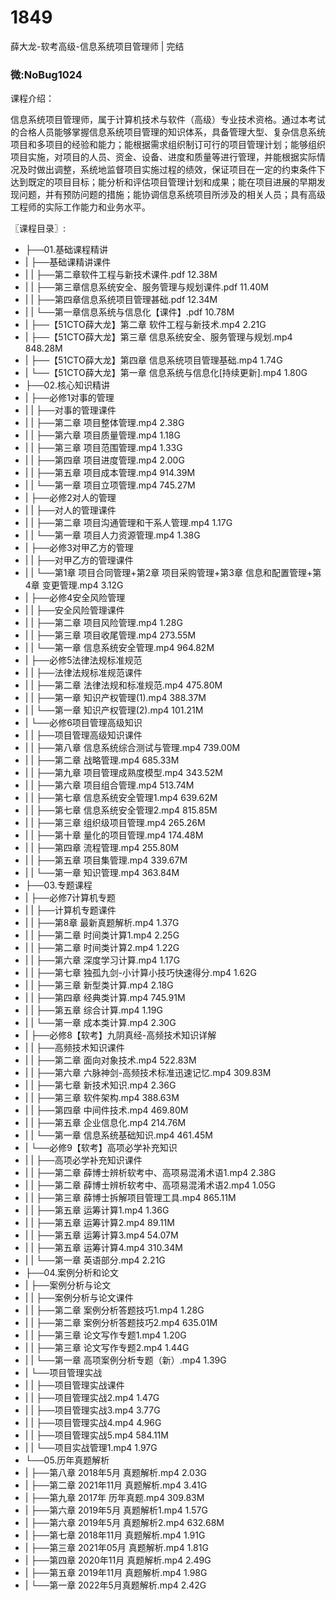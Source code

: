 # 1849
薛大龙-软考高级-信息系统项目管理师 | 完结
### 微:NoBug1024 


课程介绍：

信息系统项目管理师，属于计算机技术与软件（高级）专业技术资格。通过本考试的合格人员能够掌握信息系统项目管理的知识体系，具备管理大型、复杂信息系统项目和多项目的经验和能力；能根据需求组织制订可行的项目管理计划；能够组织项目实施，对项目的人员、资金、设备、进度和质量等进行管理，并能根据实际情况及时做出调整，系统地监督项目实施过程的绩效，保证项目在一定的约束条件下达到既定的项目目标；能分析和评估项目管理计划和成果；能在项目进展的早期发现问题，并有预防问题的措施；能协调信息系统项目所涉及的相关人员；具有高级工程师的实际工作能力和业务水平。

〖课程目录〗:

- ├──01.基础课程精讲  
- |   ├──基础课精讲课件  
- |   |   ├──第二章软件工程与新技术课件.pdf  12.38M
- |   |   ├──第三章信息系统安全、服务管理与规划课件.pdf  11.40M
- |   |   ├──第四章信息系统项目管理甚础.pdf  12.34M
- |   |   └──第一章信息系统与信息化【课件】.pdf  10.78M
- |   ├──【51CTO薛大龙】第二章 软件工程与新技术.mp4  2.21G
- |   ├──【51CTO薛大龙】第三章 信息系统安全、服务管理与规划.mp4  848.28M
- |   ├──【51CTO薛大龙】第四章 信息系统项目管理基础.mp4  1.74G
- |   └──【51CTO薛大龙】第一章 信息系统与信息化[持续更新].mp4  1.80G
- ├──02.核心知识精讲  
- |   ├──必修1对事的管理  
- |   |   ├──对事的管理课件  
- |   |   ├──第二章 项目整体管理.mp4  2.38G
- |   |   ├──第六章 项目质量管理.mp4  1.18G
- |   |   ├──第三章 项目范围管理.mp4  1.33G
- |   |   ├──第四章 项目进度管理.mp4  2.00G
- |   |   ├──第五章 项目成本管理.mp4  914.39M
- |   |   └──第一章 项目立项管理.mp4  745.27M
- |   ├──必修2对人的管理  
- |   |   ├──对人的管理课件  
- |   |   ├──第二章 项目沟通管理和干系人管理.mp4  1.17G
- |   |   └──第一章 项目人力资源管理.mp4  1.38G
- |   ├──必修3对甲乙方的管理  
- |   |   ├──对甲乙方的管理课件  
- |   |   └──第1章 项目合同管理+第2章 项目采购管理+第3章 信息和配置管理+第4章 变更管理.mp4  3.12G
- |   ├──必修4安全风险管理  
- |   |   ├──安全风险管理课件  
- |   |   ├──第二章 项目风险管理.mp4  1.28G
- |   |   ├──第三章 项目收尾管理.mp4  273.55M
- |   |   └──第一章 信息系统安全管理.mp4  964.82M
- |   ├──必修5法律法规标准规范  
- |   |   ├──法律法规标准规范课件  
- |   |   ├──第二章 法律法规和标准规范.mp4  475.80M
- |   |   ├──第一章 知识产权管理(1).mp4  388.37M
- |   |   └──第一章 知识产权管理(2).mp4  101.21M
- |   └──必修6项目管理高级知识  
- |   |   ├──项目管理高级知识课件  
- |   |   ├──第八章 信息系统综合测试与管理.mp4  739.00M
- |   |   ├──第二章 战略管理.mp4  685.33M
- |   |   ├──第九章 项目管理成熟度模型.mp4  343.52M
- |   |   ├──第六章 项目组合管理.mp4  513.74M
- |   |   ├──第七章 信息系统安全管理1.mp4  639.62M
- |   |   ├──第七章 信息系统安全管理2.mp4  815.85M
- |   |   ├──第三章 组织级项目管理.mp4  265.26M
- |   |   ├──第十章 量化的项目管理.mp4  174.48M
- |   |   ├──第四章 流程管理.mp4  255.80M
- |   |   ├──第五章 项目集管理.mp4  339.67M
- |   |   └──第一章 知识管理.mp4  363.84M
- ├──03.专题课程  
- |   ├──必修7计算机专题  
- |   |   ├──计算机专题课件  
- |   |   ├──第8章 最新真题解析.mp4  1.37G
- |   |   ├──第二章 时间类计算1.mp4  2.25G
- |   |   ├──第二章 时间类计算2.mp4  1.22G
- |   |   ├──第六章 深度学习计算.mp4  1.17G
- |   |   ├──第七章 独孤九剑-小计算小技巧快速得分.mp4  1.62G
- |   |   ├──第三章 新型类计算.mp4  2.18G
- |   |   ├──第四章 经典类计算.mp4  745.91M
- |   |   ├──第五章 综合计算.mp4  1.19G
- |   |   └──第一章 成本类计算.mp4  2.30G
- |   ├──必修8【软考】九阴真经-高频技术知识详解  
- |   |   ├──高频技术知识课件  
- |   |   ├──第二章 面向对象技术.mp4  522.83M
- |   |   ├──第六章 六脉神剑-高频技术标准迅速记忆.mp4  309.83M
- |   |   ├──第七章 新技术知识.mp4  2.36G
- |   |   ├──第三章 软件架构.mp4  388.63M
- |   |   ├──第四章 中间件技术.mp4  469.80M
- |   |   ├──第五章 企业信息化.mp4  214.76M
- |   |   └──第一章 信息系统基础知识.mp4  461.45M
- |   └──必修9【软考】高项必学补充知识  
- |   |   ├──高项必学补充知识课件  
- |   |   ├──第二章 薛博士辨析软考中、高项易混淆术语1.mp4  2.38G
- |   |   ├──第二章 薛博士辨析软考中、高项易混淆术语2.mp4  1.05G
- |   |   ├──第三章 薛博士拆解项目管理工具.mp4  865.11M
- |   |   ├──第五章 运筹计算1.mp4  1.36G
- |   |   ├──第五章 运筹计算2.mp4  89.11M
- |   |   ├──第五章 运筹计算3.mp4  54.07M
- |   |   ├──第五章 运筹计算4.mp4  310.34M
- |   |   └──第一章 英语部分.mp4  2.21G
- ├──04.案例分析和论文  
- |   ├──案例分析与论文  
- |   |   ├──案例分析与论文课件  
- |   |   ├──第二章 案例分析答题技巧1.mp4  1.28G
- |   |   ├──第二章 案例分析答题技巧2.mp4  635.01M
- |   |   ├──第三章 论文写作专题1.mp4  1.20G
- |   |   ├──第三章 论文写作专题2.mp4  1.44G
- |   |   └──第一章 高项案例分析专题（新）.mp4  1.39G
- |   └──项目管理实战  
- |   |   ├──项目管理实战课件  
- |   |   ├──项目管理实战2.mp4  1.47G
- |   |   ├──项目管理实战3.mp4  3.77G
- |   |   ├──项目管理实战4.mp4  4.96G
- |   |   ├──项目管理实战5.mp4  584.11M
- |   |   └──项目实战管理1.mp4  1.97G
- └──05.历年真题解析  
- |   ├──第八章 2018年5月 真题解析.mp4  2.03G
- |   ├──第二章 2021年11月 真题解析.mp4  3.41G
- |   ├──第九章 2017年 历年真题.mp4  309.83M
- |   ├──第六章 2019年5月 真题解析1.mp4  1.57G
- |   ├──第六章 2019年5月 真题解析2.mp4  632.68M
- |   ├──第七章 2018年11月 真题解析.mp4  1.91G
- |   ├──第三章 2021年05月 真题解析.mp4  1.81G
- |   ├──第四章 2020年11月 真题解析.mp4  2.49G
- |   ├──第五章 2019年11月 真题解析.mp4  1.98G
- |   └──第一章 2022年5月真题解析.mp4  2.42G

